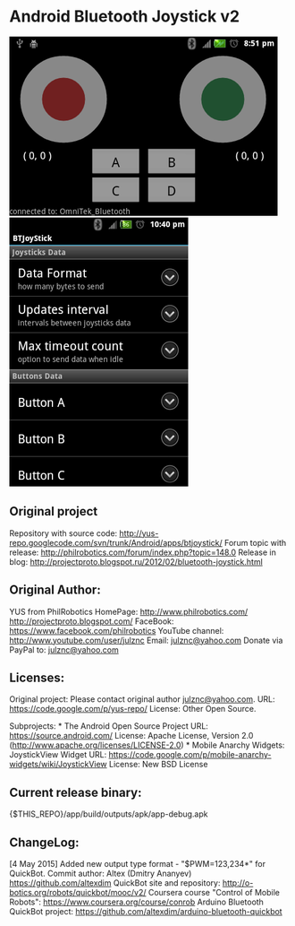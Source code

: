 Android Bluetooth Joystick v2
=============================

![Main screen](/screenshots/main_screen.png?raw=true "Main screen")
![Options menu](/screenshots/options_menu.png?raw=true "Options menu")

Original project
-----------------------------
Repository with source code: http://yus-repo.googlecode.com/svn/trunk/Android/apps/btjoystick/
Forum topic with release: http://philrobotics.com/forum/index.php?topic=148.0
Release in blog: http://projectproto.blogspot.ru/2012/02/bluetooth-joystick.html

Original Author: 
-----------------------------
YUS from PhilRobotics
HomePage:
    http://www.philrobotics.com/
    http://projectproto.blogspot.com/
FaceBook: https://www.facebook.com/philrobotics
YouTube channel: http://www.youtube.com/user/julznc
Email: julznc@yahoo.com
Donate via PayPal to: julznc@yahoo.com

Licenses:
-----------------------------
Original project: 
    Please contact original author julznc@yahoo.com.
    URL: https://code.google.com/p/yus-repo/
    License: Other Open Source.

Subprojects:
    * The Android Open Source Project
    URL: https://source.android.com/
    License: Apache License, Version 2.0 (http://www.apache.org/licenses/LICENSE-2.0)
    * Mobile Anarchy Widgets: JoystickView Widget
    URL: https://code.google.com/p/mobile-anarchy-widgets/wiki/JoystickView
    License: New BSD License


Current release binary:
-----------------------------
{$THIS_REPO}/app/build/outputs/apk/app-debug.apk

ChangeLog:
-----------------------------
[4 May 2015] Added new output type format - "$PWM=123,234*" for QuickBot.
    Commit author: Altex (Dmitry Ananyev) https://github.com/altexdim
    QuickBot site and repository: http://o-botics.org/robots/quickbot/mooc/v2/
    Coursera course "Control of Mobile Robots": https://www.coursera.org/course/conrob
    Arduino Bluetooth QuickBot project: https://github.com/altexdim/arduino-bluetooth-quickbot
